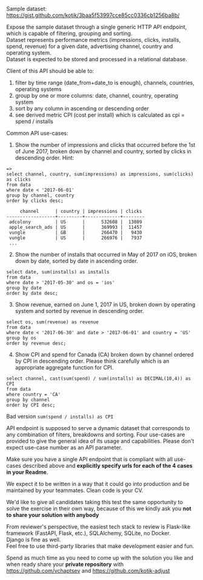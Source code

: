 Sample dataset: https://gist.github.com/kotik/3baa5f53997cce85cc0336cb1256ba8b/

Expose the sample dataset through a single generic HTTP API endpoint, which is capable of filtering, grouping and sorting.<br/>
Dataset represents performance metrics (impressions, clicks, installs, spend, revenue) for a given date, advertising channel, country and operating system.<br/>
Dataset is expected to be stored and processed in a relational database. 

Client of this API should be able to:
1) filter by time range (date_from+date_to is enough), channels, countries, operating systems
2) group by one or more columns: date, channel, country, operating system
3) sort by any column in ascending or descending order
4) see derived metric CPI (cost per install) which is calculated as cpi = spend / installs

Common API use-cases:
1) Show the number of impressions and clicks that occurred before the 1st of June 2017, broken down 
   by channel and country, sorted by clicks in descending order. Hint:
```
=> 
select channel, country, sum(impressions) as impressions, sum(clicks) as clicks 
from data 
where date < '2017-06-01' 
group by channel, country 
order by clicks desc;

     channel      | country | impressions | clicks 
------------------+---------+-------------+--------
 adcolony         | US      |      532608 |  13089
 apple_search_ads | US      |      369993 |  11457
 vungle           | GB      |      266470 |   9430
 vungle           | US      |      266976 |   7937
 ...
```
2) Show the number of installs that occurred in May of 2017 on iOS, broken down by date, sorted 
   by date in ascending order.

```
select date, sum(installs) as installs
from data
where date > '2017-05-30' and os = 'ios'
group by date
order by date desc;
```

3) Show revenue, earned on June 1, 2017 in US, broken down by operating system and sorted by revenue in descending order.

```angular2html
select os, sum(revenue) as revenue
from data
where date < '2017-06-30' and date > '2017-06-01' and country = 'US'
group by os
order by revenue desc;
```

4) Show CPI and spend for Canada (CA) broken down by channel ordered by CPI in descending order. Please think carefully which is an appropriate aggregate function for CPI.

```angular2html
select channel, cast(sum(spend) / sum(installs) as DECIMAL(10,4)) as CPI
from data
where country = 'CA'
group by channel
order by CPI desc;
```

Bad version `sum(spend / installs) as CPI`

API endpoint is supposed to serve a dynamic dataset that corresponds to any combination of filters, breakdowns and sorting. Four use-cases are provided to give the general idea of its usage and capabilities. Please don't expect use-case number as an API parameter.

Make sure you have a single API endpoint that is compliant with all use-cases described above and **explicitly specify urls for each of the 4 cases in your Readme**.

We expect it to be written in a way that it could go into production and be maintained by your teammates. Clean code is your CV. 

We'd like to give all candidates taking this test the same opportunity to solve the exercise in their own way, because of this we kindly ask you **not to share your solution with anybody**

From reviewer's perspective, the easiest tech stack to review is Flask-like framework (FastAPI, Flask, etc.), SQLAlchemy, SQLite, no Docker.<br/>
Django is fine as well.<br/>
Feel free to use third-party libraries that make development easier and fun.

Spend as much time as you need to come up with the solution you like and when ready share your **private repository** with https://github.com/vchaptsev and https://github.com/kotik-adjust